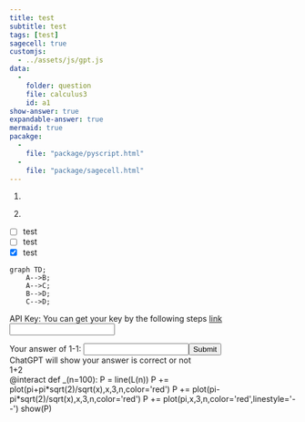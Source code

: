 ```yaml
---
title: test
subtitle: test
tags: [test]
sagecell: true
customjs:
  - ../assets/js/gpt.js
data:
  - 
    folder: question
    file: calculus3
    id: a1
show-answer: true
expandable-answer: true
mermaid: true
pacakge:
  - 
    file: "package/pyscript.html"
  -
    file: "package/sagecell.html"
---
```


1. <div id='question-question-calculus3-a1'></div>

    <div id='answer-question-calculus3-a1'></div>

2. 
  - [ ] test
  - [ ] test
  - [x] test

```mermaid
graph TD;
    A-->B;
    A-->C;
    B-->D;
    C-->D;
```  

API Key: You can get your key by the following steps [link](https://mrtang.tw/blog/post/how-to-apply-for-a-chatgpt-api-key)
<input type="text" id="api-key" name="api-key">
<div id='template'></div>
Your answer of 1-1: <input type="text" id="answer-template" name='template'><button onclick="gpt('template')">Submit</button><br>
<div id="result-box-template">ChatGPT will show your answer is correct or not</div>
<div class="compute">1+2</div>

<div class="compute">
@interact
def _(n=100):
    P = line(L(n))
    P += plot(pi+pi*sqrt(2)/sqrt(x),x,3,n,color='red')
    P += plot(pi-pi*sqrt(2)/sqrt(x),x,3,n,color='red')
    P += plot(pi,x,3,n,color='red',linestyle='--')
    show(P)
</script></div>